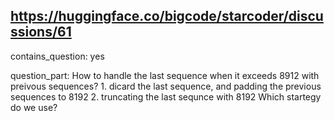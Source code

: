 ## https://huggingface.co/bigcode/starcoder/discussions/61

contains_question: yes

question_part: How to handle the last sequence when it exceeds 8912 with preivous sequences? 1. dicard the last sequence, and padding the previous sequences to 8192 2. truncating the last sequnce  with 8192 Which startegy do we use?